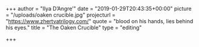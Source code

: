 +++
author = "Ilya D’Angre’"
date = "2019-01-29T20:43:35+00:00"
picture = "/uploads/oaken crucible.jpg"
projecturl = "https://www.zhertvatrilogy.com/"
quote = "blood on his hands,  lies behind his eyes."
title = "The Oaken Crucible"
type = "editing"

+++
